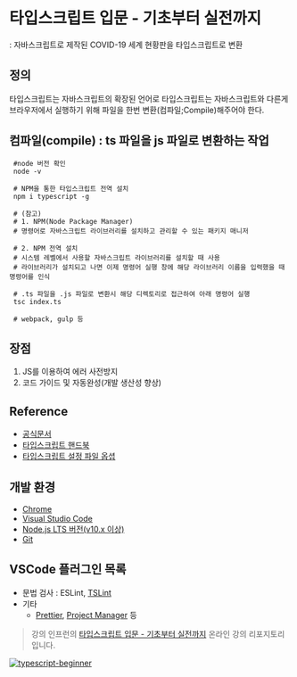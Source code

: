 # 타입스크립트 입문 - 기초부터 실전까지
: 자바스크립트로 제작된 COVID-19 세계 현황판을 타입스크립트로 변환

## 정의
타입스크립트는 자바스크립트의 확장된 언어로 타입스크립트는 자바스크립트와 다른게 브라우저에서 실행하기 위해 파일을 한번 변환(컴파일;Compile)해주어야 한다.

## 컴파일(compile) : ts 파일을 js 파일로 변환하는 작업
```
 #node 버전 확인
 node -v 

 # NPM을 통한 타입스크립트 전역 설치
 npm i typescript -g

 # (참고)
 # 1. NPM(Node Package Manager)
 # 명령어로 자바스크립트 라이브러리를 설치하고 관리할 수 있는 패키지 매니저

 # 2. NPM 전역 설치
 # 시스템 레벨에서 사용할 자바스크립트 라이브러리를 설치할 때 사용
 # 라이브러리가 설치되고 나면 이제 명령어 실행 창에 해당 라이브러리 이름을 입력했을 때 명령어를 인식

 # .ts 파일을 .js 파일로 변환시 해당 디렉토리로 접근하여 아래 명령어 실행
 tsc index.ts 

 # webpack, gulp 등

```

## 장점
1. JS를 이용하여 에러 사전방지
2. 코드 가이드 및 자동완성(개발 생산성 향상)


## Reference
- [공식문서](https://www.typescriptlang.org/)
- [타입스크립트 핸드북](https://joshua1988.github.io/ts/intro.html)
- [타입스크립트 설정 파일 옵셥](https://www.typescriptlang.org/docs/handbook/compiler-options.html)

## 개발 환경

- [Chrome](https://www.google.com/intl/ko/chrome/)
- [Visual Studio Code](https://code.visualstudio.com/)
- [Node.js LTS 버전(v10.x 이상)](https://nodejs.org/ko/)
- [Git](https://git-scm.com/downloads)

## VSCode 플러그인 목록
- 문법 검사 : ESLint, [TSLint](https://marketplace.visualstudio.com/items?itemName=eg2.tslint)
- 기타
  - [Prettier](https://marketplace.visualstudio.com/items?itemName=esbenp.prettier-vscode), [Project Manager](https://marketplace.visualstudio.com/items?itemName=alefragnani.project-manager) 등


> 강의
인프런의 [타입스크립트 입문 - 기초부터 실전까지](https://www.inflearn.com/course/%ED%83%80%EC%9E%85%EC%8A%A4%ED%81%AC%EB%A6%BD%ED%8A%B8-%EC%9E%85%EB%AC%B8?inst=f1ae9299&utm_source=blog&utm_medium=githubio&utm_campaign=captianpangyo&utm_term=banner) 온라인 강의 리포지토리입니다.

[![typescript-beginner](https://joshua1988.github.io/images/posts/web/inflearn/typescript-beginner-kor.png)](https://www.inflearn.com/course/%ED%83%80%EC%9E%85%EC%8A%A4%ED%81%AC%EB%A6%BD%ED%8A%B8-%EC%9E%85%EB%AC%B8?inst=f1ae9299&utm_source=blog&utm_medium=githubio&utm_campaign=captianpangyo&utm_term=banner)

